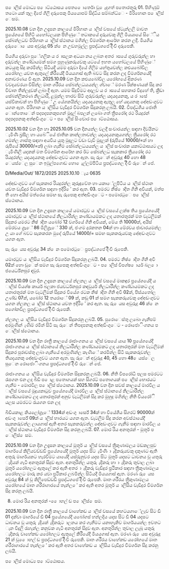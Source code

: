 ප ොලිස් මොධ්‍ය ප ොට්ඨොසය පෙත ෙොර්තො වූ ෙැදගත් පතොරතුරු 01. පිහිණුම් තටො යක් තුල දිපේ ගිලී දරුපෙකු මියයොපම් සිද්ධිය සම්බන්ධ්‍ෙ - මිරිහොන ප ොලිස් ෙසම.

2025.10.08 වන දින උදෑසන කාලයේ මිරිහාන ය ාලිස් වසයේ ස්ටැන්ලලි මාවත ප්‍රයේශයේ පිහිටි යහෝටලයක පිහිණුේ තටාකයේ දරුයවකු ගිලී මියයායේ සිේිය සේබන්ලධව මිරිහාන ය ාලිස් ස්ථානය මගින්ල විමර්ශන ආරේභ කරන ලදී. මියගිය දරුෙො ෙයස අවුරුදු 05 ක් ෙන උඩහමුල්ල ප්‍රපද්ධශපේ දිිංචි දරුපෙකි.

මියගිය දරුවා පුේගලික ය ර ාසලක අධයා නය ලබන අතර ාසයේ ගුරුවරුන්ල හා දරුවන්ල කණ්ඩායමක් සමග පුහුණුකරුයවකු යටයේ ඉහත යහෝටලයේ පිහිණුේ කටයුතු සිදු කරමින්ල සිටියදී යමම දරුවා දියේ ගිලීම යහ්තුයවන්ල කළුයබෝවිල යරෝහල යවත ඇතුලේ කිරීයේදී මියයගාස් ඇති බවට සිදු කරන ලද විමර්ශනයේදී අනාවරණය වී ඇත. 2025.10.09 වන දින කළුයබෝවිල යරෝහයේ අිකරණ වවදයවරයා විසින්ල මෘත ශරීරය සේබන්ලධයයන්ල ශ්චාේ මරණ රික්ෂණයක් සිදු කර විවෘත තීන්ලදුවක් ලබා දී ඇත. යමම සිදුවීමට අදාලව ය ර ාසයේ සහකාර විදුහේ ති, ක්‍රීඩා සේබන්ලීකරණ නිලධාරී, ළමුන්ල භාරව සිටි ගුරුවරුන්ල යදයදයනකු, ය ර ාසේ යස්විකාවක් හා පිහිණුේ උ යේශකයින්ල යදයදයනකු ඇතුලු හේ යදයනකු අේඅඩංගුවට යගන ඇත. මිරිහාන ය ාලිසිය වැඩිදුර විමර්ශන සිදුකරනු ලබයි. 02. විපද්ධශීය ජොති ොන්තොෙන් පදපදපනකුපගන් මුදල් බපලන් ලබො ගත් ත්‍රීපරෝද රථ රියදුරන් පදපදපනකු අත්අඩිංගුෙට - ප ොලිස් සිංචොර ප ොට්ඨොසය.

2025.10.02 වන දින හා 2025.10.05 වන දිනයන්ල වලදී සංචාරයන්ල සඳහා දිවයිනට ැමිණි බ්‍රසීල හා යබේියේ ජාතික කාන්ලතාවන්ල යදයදයනකුයගන්ල ත්‍රීයරෝද රථ ගමන්ල ගාස්තු සඳහා අයවිය යුතු මුදලට වඩා වැඩි මුදලක් (රුපියේ 10000/=ක් හා රුපියේ 30000/=ක්) ලබා ගැනීම සේබන්ලධයයන්ල ය ාලිස් සංචාරක යකාට්ඨාසයට ලද ැමිණිලි යදකක් මත විමර්ශන ආරේභ කර ඊට සේබන්ලධ සැකකාර ත්‍රීයරෝද රථ රියදුරන්ල යදයදයනකු අේඅඩංගුවට යගන ඇත. සැ රුෙන් අවුරුදු 40 හො 48 ෙයස්ෙල සුෙන ඉඹුල්පගොඩ හො ෙැල්ලම්පිටිය ප්‍රපද්ධශෙල දිිංචි රුෙන් පේ.

D/Media/Out/ 1872/2025 2025.10.10 ැය 0635

අේඅඩංගුවට ගේ සැකකාර රියදුරන්ල කුරුඳුවේත හා යකාේලුපිටිය ය ාලිස් ස්ථාන යවත වැඩිදුර විමර්ශන සඳහා ඉදිරි ේ කර ඇත. 03. පමරට නිෂ් ොදිත ගිනි අවියක්, මත්ප ති හො අයිස් මත්රෙය සමඟ සැ රුපෙකු අත්අඩිංගුෙට - පමොරටුෙ ප ොලිස් ස්ථොනය.

2025.10.09 වන දින උදෑසන කාලයේ යමාරටුව ය ාලිස් වසයේ ලක්ෂ තිය ප්‍රයේශයේදී යමාරටුව ය ාලිස් ස්ථානයේ නිලධාරීන්ල කණ්ඩායමකට ලද යතාරතුරක් මත වැටලීමක් සිදුකර යමරට නිෂ් ාදිත යබෝර 12 වර්ගයේ ගිනි අවියක්, මේය ති 10000ක්, අයිස් මේරවය ග්‍රෑේ 86 මිලිග්‍රෑේ 330 ක්, ජංගම දුරකතන 04ක් හා මේරවය ජාවාරයමන්ල උ යා ගේ බවට සැකකරන මුදේ රුපියේ 14000/= සමඟ සැකකරුයවකු අේඅඩංගුවට යගන ඇත.

සැ රු ෙයස අවුරුදු 34 ක් ෙන පමොරටුෙ ප්‍රපද්ධශපේ දිිංචි රුපෙකි.

යමාරටුව ය ාලිසිය වැඩිදුර විමර්ශන සිදුකරනු ලබයි. 04. පමරට නිෂ් ොදිත ගිනි අවි 02ක් හො ඩුෙක් සමග සැ රුපෙකු අත්අඩිංගුෙට - ප ොලිස් විපශ්ෂ ොර්ය බල ො ජයෙර්ධ්‍නපුර ඳවුර.

2025.10.09 වන දින උදෑසන කාලයේ න්ලනල ය ාලිස් වසයේ මාකඳුර ප්‍රයේශයේදී ය ාලිස් වියශ්ෂ කාර්ය බලකා ජයවර්ධනපුර කඳවුයර් නිලධාරීන්ල කණ්ඩායමකට ලද යතාරතුරක් මත වැටලීමක් සිදුකර වියේශ රටක නිෂ් ාදිත ගිනි අවි 02ක්, පිස්යතෝල උණ්ඩ 07ක්, යබෝර 12 තයරාේ 09 ක්, කඩු 01 ක් සමග සැකකරුයවකු අේඅඩංගුවට යගන න්ලනල ය ාලිස් ස්ථානය යවත ඉදිරි ේ කර ඇත. සැ රු ෙයස අවුරුදු 46 ක් ෙන පගෝනවිල ප්‍රපද්ධශපේ දිිංචි රුපෙකි.

න්ලනල ය ාලිසිය වැඩිදුර විමර්ශන සිදුකරනු ලබයි. 05. පුරොෙස්තු ලබො ගැනීපම් අරමුණින් ැණීම් රමින් සිටි සැ රුෙන් තිපදපනකු අත්අඩිංගුෙට - රොජොිංගනය ප ොලිස් ස්ථොනය.

2025.10.09 වන දින රාත්‍රී කාලයේ රාජාංගනය ය ාලිස් වසයේ යාය 10 ප්‍රයේශයේදී රාජාංගනය ය ාලිස් ස්ථානයේ නිලධාරීන්ල කණ්ඩායමකට ලද යතාරතුරක් මත වැටලීමක් සිදුකර පුරාවස්තු ලබා ගැනීයේ අරමුණින්ල කැණීේ කරමින්ල සිටි සැකකරුවන්ල තියදයනකු අේඅඩංගුවට යගන ඇත. සැ රුෙන් අවුරුදු 40, 45 හො 48 ෙයස්ෙල සුෙන රොජොිංගනය ප්‍රපද්ධශපේ දිිංචි රුෙන් පේ.

රාජාංගනය ය ාලිසිය වැඩිදුර විමර්ශන සිදුකරනු ලබයි. 06. නීති විපරෝධී පලස පමරටට රැපගන එන ලද බීඩි ප ොළ පතොගයක් සහ සිගරට් පතොගයක් ප ොලිස් භොරයට ගැනීම - මොරවිල ප ොලිස් ස්ථොනය. 2025.10.09 වන දින සවස් කාලයේ මාරවිල ය ාලිස් වසයේ මුදුයකාටුව ප්‍රයේශයේදී මාරවිල ය ාලිස් ස්ථානයේ නිලධාරීන්ල කණ්ඩායමකට ලද යතාරතුරක් අනුව වැටලීමක් සිදු කර මුහුදු මගින්ල නීති වියරෝි යලස යමරටට රැයගන එන ලද

බීඩියකාළ කියලෝග්‍රෑේ 1334ක් අඩංගු ාර්සේ 34ක් හා වියේශීය සිගරට් 90000ක් අඩංගු ාර්සේ 09ක් ය ාලිස් භාරයට යගන ඇත. වැටලීම සිදු කරන අවස්ථායේදී සැකකරුවන්ල ලායගාස් ඇති අතර සැකකරුවන්ල අේඅඩංගුවට ගැනීම සඳහා මාරවිල ය ාලිස් ස්ථානය වැඩිදුර විමර්ශන සිදු කරනු ලබයි. 07. මොර රිය අනතුරක් - මූතූර් ප ොලිස් ෙසම.

2025.10.09 වන දින උදෑසන කාලයේ මූතූර් ය ාලිස් වසයේ ත්‍රීකුණාමලය මඩකලපුව මාර්ගයේ කිලියවඩ්ඩඩි ප්‍රයේශයේදී මූතූර් යදස සිට ැමිණි ා ැදිකරුයවකු දකුණට ඇති අතුරු මාර්ගයකට හැරවීමට යායේදී යස්රුනුවර යදස සිට මූතූර් යදසට ධාවනය වූ යතුරු ැදියක් ගැටී අනතුරක් සිදුව ඇත. අනතුරින්ල යතුරු ැදිකරු හා ා ැදිකරු තුවාල ලබා මූතූර් යරෝහලට ඇතුලේ කර ඇති අතර ා ැදිකරු වැඩිදුර ප්‍රථිකාර සඳහා ත්‍රීකුණාමලය යරෝහලට මාරු කර යවා ප්‍රථිකාර ලබමින්ල සිටියදී මියයගාස් ඇත. මරණ රු ෙයස අවුරුදු 84 ක් වූ කිලිපෙඩ්ඩඩි ප්‍රපද්ධශපේ දිිංචි රුපෙකි. මෘත ශරීරය ත්‍රීකුණාමලය යරෝහයේ මෘත ශරීරාගාරයේ තැන්ල ේ කර ඇති අතර මූතූර් ය ාලිසිය වැඩිදුර විමර්ශන සිදු කරනු ලබයි.

08. මොර රිය අනතුරක් - ෙොහල් ඩ ප ොලිස් ෙසම.

2025.10.09 වන දින රාත්‍රී කාලයේ වාහේකඩ ය ාලිස් වසයේ කහටයගාේලෑව සිට ඩී 01 දක්වා මාර්ගයේ ඩී 04 ප්‍රයේශයේදී යබෝගස් හන්ලදිය යදස සිට ඩී 04 යදසට ධාවනය වූ යතුරු ැදියක් ැදිකරුට ාලනය කර ගැනීමට යනාහැකිව මාර්ගයයන්ල ඉවතට ැන විදුලි රැහැන්ල කනුවක ගැටී අනතුරක් සිදුව ඇත. අනතුරින්ල තුවාල ලැබූ යතුරු ැදිකරු වාහේකඩ යරෝහලට ඇතුලේ කිරීයේදී මියයගාස් ඇත. මරණ රු ෙයස අවුරුදු 21 ක් වූ ෙොහල් ඩ ප්‍රපද්ධශපේ දිිංචි රුපෙකි. මෘත ශරීරය වාහේකඩ යරෝහයේ මෘත ශරීරාගාරයේ තැන්ල ේ කර ඇති අතර වාහේකඩ ය ාලිසිය වැඩිදුර විමර්ශන සිදු කරනු ලබයි.

ප ොලිස් මොධ්‍ය ප ොට්ඨොසය.
